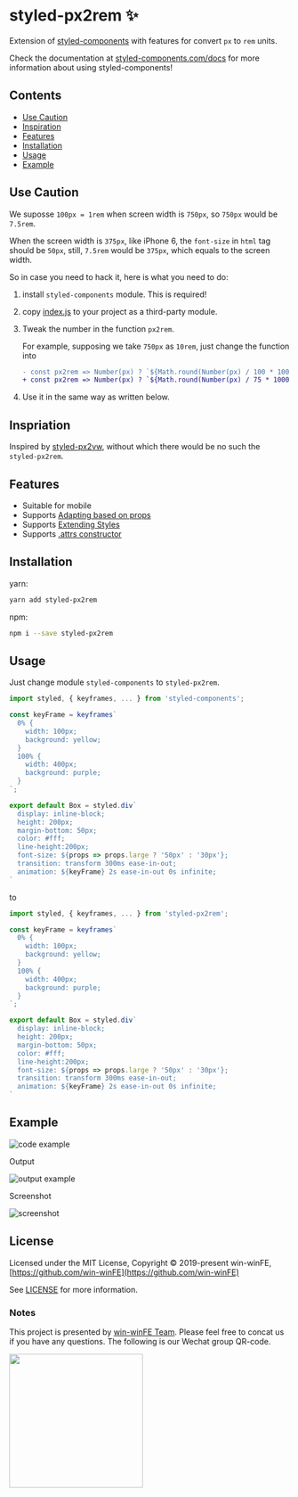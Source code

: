 # styled-px2rem ✨

Extension of [styled-components](https://www.styled-components.com/) with features for convert `px` to `rem` units.

Check the documentation at [styled-components.com/docs](https://www.styled-components.com/docs) for more information about using styled-components!

## Contents

- [Use Caution](#use-caution)
- [Inspiration](#inspiration)
- [Features](#features)
- [Installation](#installation)
- [Usage](#usage)
- [Example](#example)

## Use Caution

We suposse `100px = 1rem` when screen width is `750px`, so `750px` would be `7.5rem`.

When the screen width is `375px`, like iPhone 6, the `font-size` in `html` tag should be `50px`, still, `7.5rem` would be `375px`, which equals to the screen width.

So in case you need to hack it, here is what you need to do: 

1. install `styled-components` module. This is required!

1. copy [index.js](index.js) to your project as a third-party module.

1. Tweak the number in the function `px2rem`.

    For example, supposing we take `750px` as `10rem`, just change the function into 

    ```diff
    - const px2rem => Number(px) ? `${Math.round(Number(px) / 100 * 100000) / 100000}rem` : 0;
    + const px2rem => Number(px) ? `${Math.round(Number(px) / 75 * 100000) / 100000}rem` : 0;
    ```

1. Use it in the same way as written below.

## Inspriation

Inspired by [styled-px2vw](https://github.com/hnzycfcfed/styled-px2vw), without which there would be no such the `styled-px2rem`.

## Features

- Suitable for mobile
- Supports [Adapting based on props](https://www.styled-components.com/docs/basics#adapting-based-on-props)
- Supports [Extending Styles](https://www.styled-components.com/docs/basics#extending-styles)
- Supports [.attrs constructor](https://www.styled-components.com/docs/api#attrs)

## Installation

yarn:
```bash
yarn add styled-px2rem
```
npm:
```bash
npm i --save styled-px2rem
```

## Usage

Just change module `styled-components` to `styled-px2rem`.

```javascript
import styled, { keyframes, ... } from 'styled-components';

const keyFrame = keyframes`
  0% {
    width: 100px;
    background: yellow;
  }
  100% {
    width: 400px;
    background: purple;
  }
`;

export default Box = styled.div`
  display: inline-block;
  height: 200px;
  margin-bottom: 50px;
  color: #fff;
  line-height:200px;
  font-size: ${props => props.large ? '50px' : '30px'};
  transition: transform 300ms ease-in-out;
  animation: ${keyFrame} 2s ease-in-out 0s infinite;
`
```
to

```javascript
import styled, { keyframes, ... } from 'styled-px2rem';

const keyFrame = keyframes`
  0% {
    width: 100px;
    background: yellow;
  }
  100% {
    width: 400px;
    background: purple;
  }
`;

export default Box = styled.div`
  display: inline-block;
  height: 200px;
  margin-bottom: 50px;
  color: #fff;
  line-height:200px;
  font-size: ${props => props.large ? '50px' : '30px'};
  transition: transform 300ms ease-in-out;
  animation: ${keyFrame} 2s ease-in-out 0s infinite;
`
```

## Example

![code example](docs/images/code.png)

Output

![output example](docs/images/output.png)

Screenshot

![screenshot](docs/images/screenshot.gif)

## License

Licensed under the MIT License, Copyright © 2019-present win-winFE, [https://github.com/win-winFE](https://github.com/win-winFE)

See [LICENSE](./LICENSE) for more information.

### Notes

This project is presented by [win-winFE Team](https://github.com/win-winFE). Please feel free to concat us if you have any questions. The following is our Wechat group QR-code.

<img src="https://github.com/win-winFE/dms/blob/master/qrcode.png?raw=true" width="240px" height="240px" />
